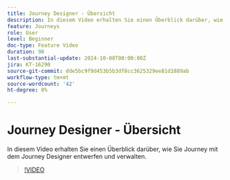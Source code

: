 ```yaml
---
title: Journey Designer - Übersicht
description: In diesem Video erhalten Sie einen Überblick darüber, wie Sie Journey mit dem Journey Designer entwerfen und verwalten.
feature: Journeys
role: User
level: Beginner
doc-type: Feature Video
duration: 98
last-substantial-update: 2024-10-08T00:00:00Z
jira: KT-16290
source-git-commit: dde5bc9f9d453b5b3df8cc3625329ee81d1889ab
workflow-type: tm+mt
source-wordcount: '42'
ht-degree: 0%

---
```



# Journey Designer - Übersicht

In diesem Video erhalten Sie einen Überblick darüber, wie Sie Journey mit dem Journey Designer entwerfen und verwalten.

>[!VIDEO](https://video.tv.adobe.com/v/3432672/?learn=on)
